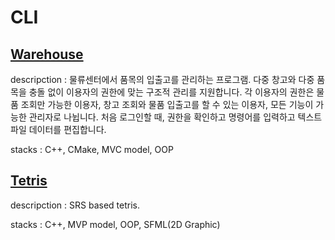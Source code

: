 # CLI

## [Warehouse](https://github.com/hyunmindev/CLI_Warehouse)
descripction : 물류센터에서 품목의 입출고를 관리하는 프로그램.
다중 창고와 다중 품목을 충돌 없이 이용자의 권한에 맞는 구조적 관리를 지원합니다.
각 이용자의 권한은 물품 조회만 가능한 이용자, 창고 조회와 물품 입출고를 할 수 있는 이용자, 모든 기능이 가능한 관리자로 나뉩니다. 
처음 로그인할 때, 권한을 확인하고 명령어를 입력하고 텍스트 파일 데이터를 편집합니다. 

stacks : C++, CMake, MVC model, OOP 

## [Tetris](https://github.com/hyunmindev/CLI_Tetris)
descripction : SRS based tetris.

stacks : C++, MVP model, OOP, SFML(2D Graphic)
